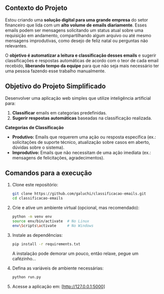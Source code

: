 ## Contexto do Projeto

Estou criando uma **solução digital para uma grande empresa** do setor financeiro que lida com um **alto volume de emails diariamente**. Esses emails podem ser mensagens solicitando um status atual sobre uma requisição em andamento, compartilhando algum arquivo ou até mesmo mensagens improdutivas, como desejo de feliz natal ou perguntas não relevantes. 

O **objetivo é automatizar a leitura e classificação desses emails** e sugerir classificações e respostas automáticas de acordo com o teor de cada email recebido, **liberando tempo da equipe** para que não seja mais necessário ter uma pessoa fazendo esse trabalho manualmente.

## Objetivo do Projeto Simplificado

Desenvolver uma aplicação web simples que utilize inteligência artificial para:

1. **Classificar** emails em categorias predefinidas.
2. **Sugerir respostas automáticas** baseadas na classificação realizada.

**Categorias de Classificação**

- **Produtivo:** Emails que requerem uma ação ou resposta específica (ex.: solicitações de suporte técnico, atualização sobre casos em aberto, dúvidas sobre o sistema).
- **Improdutivo:** Emails que não necessitam de uma ação imediata (ex.: mensagens de felicitações, agradecimentos).

## Comandos para a execução

1. Clone este repositório:
   ```sh
   git clone https://github.com/galuchi/classificacao-emails.git
   cd classificacao-emails
   ```
2. Crie e ative um ambiente virtual (opcional, mas recomendado):
   ```sh
   python -m venv env
   source env/bin/activate  # No Linux 
   env\Scripts\activate     # No Windows
   ```
3. Instale as dependências:
   ```sh
   pip install -r requirements.txt
   ```
   A instalação pode demorar um pouco, então relaxe, pegue um cafézinho...

4. Defina as variáveis de ambiente necessárias:
   ```sh
   python run.py
   ```
5. Acesse a aplicação em: [http://127.0.0.1:5000]

